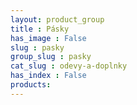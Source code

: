 ```yaml
---
layout: product_group
title : Pásky
has_image : False
slug : pasky
group_slug : pasky
cat_slug : odevy-a-doplnky
has_index : False
products:
---
```


